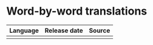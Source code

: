 # Word-by-word translations

| Language | Release date | Source |
| :--- | :--- | :--- |
|  |  |  |

